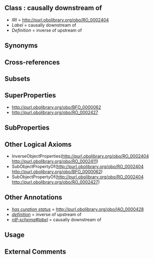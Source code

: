 
## Class : causally downstream of

 * *IRI* = http://purl.obolibrary.org/obo/RO_0002404
 * *Label* = causally downstream of
 * *Definition* = inverse of upstream of

## Synonyms


## Cross-references


## Subsets


## SuperProperties

 * <http://purl.obolibrary.org/obo/BFO_0000062>
 * <http://purl.obolibrary.org/obo/RO_0002427>

## SubProperties


## Other Logical Axioms

 * InverseObjectProperties(<http://purl.obolibrary.org/obo/RO_0002404> <http://purl.obolibrary.org/obo/RO_0002411>)
 * SubObjectPropertyOf(<http://purl.obolibrary.org/obo/RO_0002404> <http://purl.obolibrary.org/obo/BFO_0000062>)
 * SubObjectPropertyOf(<http://purl.obolibrary.org/obo/RO_0002404> <http://purl.obolibrary.org/obo/RO_0002427>)

## Other Annotations

 * *[has curation status](../../IAO/14/IAO_0000114.md)* = http://purl.obolibrary.org/obo/IAO_0000428
 * *[definition](../../IAO/15/IAO_0000115.md)* = inverse of upstream of
 * *[rdf-schema#label](../../el/rdf-schema#label.md)* = causally downstream of

## Usage


## External Comments

